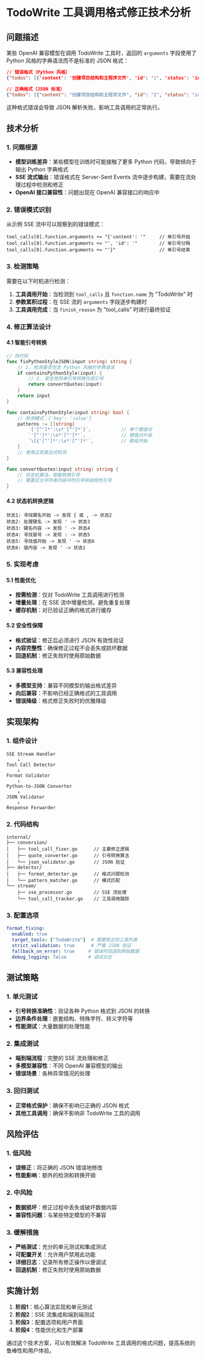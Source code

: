 # TodoWrite 工具调用格式修正技术分析

## 问题描述

某些 OpenAI 兼容模型在调用 TodoWrite 工具时，返回的 `arguments` 字段使用了 Python 风格的字典语法而不是标准的 JSON 格式：

```json
// 错误格式（Python 风格）
{"todos": [{'content': '创建项目结构和主程序文件', 'id': '1', 'status': 'in_progress'}]}

// 正确格式（JSON 标准）
{"todos": [{"content": "创建项目结构和主程序文件", "id": "1", "status": "in_progress"}]}
```

这种格式错误会导致 JSON 解析失败，影响工具调用的正常执行。

## 技术分析

### 1. 问题根源

- **模型训练差异**：某些模型在训练时可能接触了更多 Python 代码，导致倾向于输出 Python 字典格式
- **SSE 流式输出**：错误格式在 Server-Sent Events 流中逐步构建，需要在流处理过程中检测和修正
- **OpenAI 接口兼容性**：问题出现在 OpenAI 兼容接口的响应中

### 2. 错误模式识别

从示例 SSE 流中可以观察到的错误模式：

```
tool_calls[0].function.arguments += "{'content': '"     // 单引号开始
tool_calls[0].function.arguments += "', 'id': '"        // 单引号分隔
tool_calls[0].function.arguments += "'}"                // 单引号结束
```

### 3. 检测策略

需要在以下时机进行检测：

1. **工具调用开始**：当检测到 `tool_calls` 且 `function.name` 为 "TodoWrite" 时
2. **参数累积过程**：在 SSE 流的 `arguments` 字段逐步构建时
3. **工具调用完成**：当 `finish_reason` 为 "tool_calls" 时进行最终验证

### 4. 修正算法设计

#### 4.1 智能引号转换

```go
// 伪代码
func fixPythonStyleJSON(input string) string {
    // 1. 检测是否包含 Python 风格的字典语法
    if containsPythonStyle(input) {
        // 2. 安全地将单引号转换为双引号
        return convertQuotes(input)
    }
    return input
}

func containsPythonStyle(input string) bool {
    // 检测模式：{'key': 'value'}
    patterns := []string{
        `{'[^']*':\s*'[^']*'}`,           // 单个键值对
        `'[^']*':\s*'[^']*'`,             // 键值对片段
        `\[{'[^']*':\s*'[^']*'`,          // 数组开始
    }
    // 使用正则表达式检测
}

func convertQuotes(input string) string {
    // 状态机算法，智能转换引号
    // 需要区分字符串内容中的引号和结构性引号
}
```

#### 4.2 状态机转换逻辑

```
状态1: 寻找键名开始 -> 发现 { 或 , -> 状态2
状态2: 处理键名 -> 发现 ' -> 状态3
状态3: 键名内容 -> 发现 ' -> 状态4
状态4: 寻找冒号 -> 发现 : -> 状态5
状态5: 寻找值开始 -> 发现 ' -> 状态6
状态6: 值内容 -> 发现 ' -> 状态1
```

### 5. 实现考虑

#### 5.1 性能优化

- **按需检测**：仅对 TodoWrite 工具调用进行检测
- **增量处理**：在 SSE 流中增量检测，避免重复处理
- **缓存机制**：对已验证正确的格式进行缓存

#### 5.2 安全性保障

- **格式验证**：修正后必须进行 JSON 有效性验证
- **内容完整性**：确保修正过程不会丢失或损坏数据
- **回退机制**：修正失败时使用原始数据

#### 5.3 兼容性处理

- **多模型支持**：兼容不同模型的输出格式差异
- **向后兼容**：不影响已经正确格式的工具调用
- **错误降级**：格式修正失败时的优雅降级

## 实现架构

### 1. 组件设计

```
SSE Stream Handler
    ↓
Tool Call Detector
    ↓
Format Validator
    ↓
Python-to-JSON Converter
    ↓
JSON Validator
    ↓
Response Forwarder
```

### 2. 代码结构

```
internal/
├── conversion/
│   ├── tool_call_fixer.go      // 主要修正逻辑
│   ├── quote_converter.go      // 引号转换算法
│   └── json_validator.go       // JSON 验证
├── detector/
│   ├── format_detector.go      // 格式问题检测
│   └── pattern_matcher.go      // 模式匹配
└── stream/
    ├── sse_processor.go        // SSE 流处理
    └── tool_call_tracker.go    // 工具调用跟踪
```

### 3. 配置选项

```yaml
format_fixing:
  enabled: true
  target_tools: ["TodoWrite"]  # 需要修正的工具列表
  strict_validation: true      # 严格 JSON 验证
  fallback_on_error: true     # 错误时回退到原始数据
  debug_logging: false        # 调试日志
```

## 测试策略

### 1. 单元测试

- **引号转换准确性**：验证各种 Python 格式到 JSON 的转换
- **边界条件处理**：嵌套结构、特殊字符、转义字符等
- **性能测试**：大量数据的处理性能

### 2. 集成测试

- **端到端流程**：完整的 SSE 流处理和修正
- **多模型兼容性**：不同 OpenAI 兼容模型的输出
- **错误场景**：各种异常情况的处理

### 3. 回归测试

- **正常格式保护**：确保不影响已正确的 JSON 格式
- **其他工具调用**：确保不影响非 TodoWrite 工具的调用

## 风险评估

### 1. 低风险

- **误修正**：将正确的 JSON 错误地修改
- **性能影响**：额外的检测和转换开销

### 2. 中风险

- **数据损坏**：修正过程中丢失或破坏数据内容
- **兼容性问题**：与某些特定模型的不兼容

### 3. 缓解措施

- **严格测试**：充分的单元测试和集成测试
- **可配置开关**：允许用户禁用此功能
- **详细日志**：记录所有修正操作以便调试
- **回退机制**：修正失败时使用原始数据

## 实施计划

1. **阶段1**：核心算法实现和单元测试
2. **阶段2**：SSE 流集成和端到端测试  
3. **阶段3**：配置选项和用户界面
4. **阶段4**：性能优化和生产部署

通过这个技术方案，可以有效解决 TodoWrite 工具调用的格式问题，提高系统的鲁棒性和用户体验。